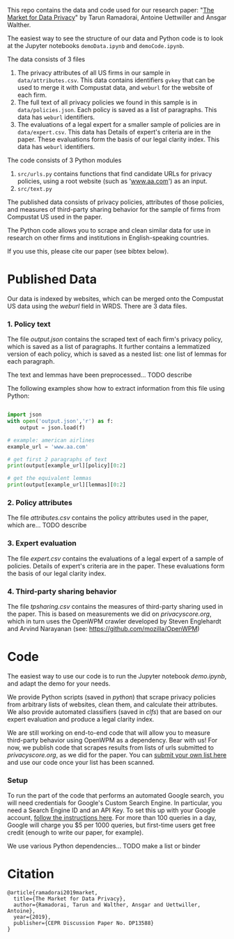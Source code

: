 This repo contains the data and code used for our research paper: "[The Market for Data Privacy](https://www.ssrn.com/abstract=3352175)" by Tarun Ramadorai, Antoine Uettwiller and Ansgar Walther. 

The easiest way to see the structure of our data and Python code is to look at 
the Jupyter notebooks `demoData.ipynb` and `demoCode.ipynb`. 

The data consists of 3 files
1. The privacy attributes of all US firms in our sample in `data/attributes.csv`. This data contains identifiers `gvkey` that can be used to merge it with Compustat data, and `weburl` for the website of each firm.
2. The full text of all privacy policies we found in this sample is in `data/policies.json`. Each policy is saved as a list of paragraphs. This data has `weburl` identifiers.
3. The evaluations of a legal expert for a smaller sample of policies are in `data/expert.csv`. This data has 
Details of expert's criteria are in the paper.
These evaluations form the basis of our legal clarity index. This data has `weburl` identifiers.

The code consists of 3 Python modules 
1. `src/urls.py` contains functions that find candidate URLs for privacy policies, using a root website (such as 'www.aa.com') as an input.
2. `src/text.py` 

The published data consists of privacy policies, attributes of those policies, 
and measures of third-party sharing behavior
for the sample of firms from Compustat US used in the paper.

The Python code allows you to scrape and clean similar data 
for use in research on other firms and institutions in English-speaking countries.

If you use this, please cite our paper (see bibtex below).

# Published Data

Our data is indexed by websites, which can be merged onto the Compustat US data using the *weburl* field in WRDS. 
There are 3 data files.

### 1. Policy text

The file *output.json* contains the scraped text of each firm's privacy policy, which is saved as a list of paragraphs.
It further contains a lemmatized version of each policy, which is saved as a nested list: 
one list of lemmas for each paragraph. 

The text and lemmas have been preprocessed... TODO describe

The following examples show how to extract information from this file using Python:

```python

import json
with open('output.json','r') as f:
    output = json.load(f)

# example: american airlines
example_url = 'www.aa.com'

# get first 2 paragraphs of text
print(output[example_url][policy][0:2]

# get the equivalent lemmas
print(output[example_url][lemmas][0:2]
```

### 2. Policy attributes

The file *attributes.csv* contains the policy attributes used in the paper, which are... TODO describe

### 3. Expert evaluation

The file *expert.csv* contains 
the evaluations of a legal expert of a sample of policies. 
Details of expert's criteria are in the paper.
These evaluations form the basis of our legal clarity index.

### 4. Third-party sharing behavior

The file *tpsharing.csv* contains the measures of third-party sharing used in the paper. 
This is based on measurements we did on *privacyscore.org*, which in turn uses the OpenWPM
crawler developed by Steven Englehardt and Arvind Narayanan (see: https://github.com/mozilla/OpenWPM)

# Code

The easiest way to use our code is to run the Jupyter notebook *demo.ipynb*, and adapt the demo for your needs.

We provide Python scripts (saved in *python*) that scrape privacy policies from arbitrary lists of websites, 
clean them, and calculate their attributes. 
We also provide automated classifiers (saved in *clfs*)
that are based on our expert evaluation and 
produce a legal clarity index.

We are still working on end-to-end code that will allow you to measure third-party behavior
using OpenWPM as a dependency. Bear with us! 
For now, we publish code that scrapes results from lists
of urls submitted to *privacyscore.org*, as we did for the paper.
You can [submit your own list here](https://privacyscore.org/list/create/) 
and use our code once your list has been scanned.

### Setup 

To run the part of the code that performs an automated Google search, you will need credentials 
for Google's Custom Search Engine. In particular, you need a Search Engine ID and an API Key. 
To set this up with your Google account, 
[follow the instructions here](https://developers.google.com/custom-search/v1/overview). 
For more than 100 queries in a day, Google will charge you $5 per 1000 queries, 
but first-time users get 
free credit (enough to write our paper, for example).

We use various Python dependencies... TODO make a list or binder

# Citation

```
@article{ramadorai2019market,
  title={The Market for Data Privacy},
  author={Ramadorai, Tarun and Walther, Ansgar and Uettwiller, Antoine},
  year={2019},
  publisher={CEPR Discussion Paper No. DP13588}
}
```
